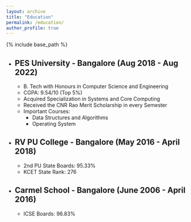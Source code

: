 ```yaml
---
layout: archive
title: "Education"
permalink: /education/
author_profile: true
---
```


{% include base_path %}

* ## PES University - Bangalore (Aug 2018 - Aug 2022)
    * B. Tech with Honours in Computer Science and Engineering
    * CGPA: 9.54/10 (Top 5%)
    * Acquired Specialization in Systems and Core Computing
    * Received the CNR Rao Merit Scholarship in every Semester
    * Important Courses:
        * Data Structures and Algorithms
        * Operating System

* ## RV PU College - Bangalore (May 2016 - April 2018)
    * 2nd PU State Boards: 95.33%
    * KCET State Rank: 276

* ## Carmel School - Bangalore (June 2006 - April 2016)
    * ICSE Boards: 96.83%

